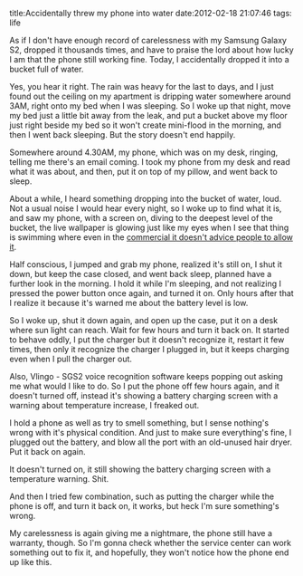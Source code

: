 title:Accidentally threw my phone into water
date:2012-02-18 21:07:46
tags: life

As if I don't have enough record of carelessness with my Samsung Galaxy S2, dropped it thousands times, and have to praise the lord about how lucky I am that the phone still working fine. Today, I accidentally dropped it into a bucket full of water.

Yes, you hear it right. The rain was heavy for the last to days, and I just found out the ceiling on my apartment is dripping water somewhere around 3AM, right onto my bed when I was sleeping. So I woke up that night, move my bed just a little bit away from the leak, and put a bucket above my floor just right beside my bed so it won't create mini-flood in the morning, and then I went back sleeping. But the story doesn't end happily.

Somewhere around 4.30AM, my phone, which was on my desk, ringing, telling me there's an email coming. I took my phone from my desk and read what it was about, and then, put it on top of my pillow, and went back to sleep.

About a while, I heard something dropping into the bucket of water, loud. Not a usual noise I would hear every night, so I woke up to find what it is, and saw my phone, with a screen on, diving to the deepest level of the bucket, the live wallpaper is glowing just like my eyes when I see that thing is swimming where even in the <a href="http://www.youtube.com/watch?v=KwgDN1Jss44">commercial it doesn't advice people to allow it</a>. 

Half conscious, I jumped and grab my phone, realized it's still on, I shut it down, but keep the case closed, and went back sleep, planned have a further look in the morning. I hold it while I'm sleeping, and not realizing I pressed the power button once again, and turned it on. Only hours after that I realize it because it's warned me about the battery level is low.

So I woke up, shut it down again, and open up the case, put it on a desk where sun light can reach.  Wait for few hours and turn it back on. It started to behave oddly, I put the charger but it doesn't recognize it, restart it few times, then only it recognize the charger I plugged in, but it keeps charging even when I pull the charger out.

Also, Vlingo - SGS2 voice recognition software keeps popping out asking me what would I like to do. So I put the phone off few hours again, and it doesn't turned off, instead it's showing a battery charging screen with a warning about temperature increase, I freaked out.

I hold a phone as well as try to smell something, but I sense nothing's wrong with it's physical condition. And just to make sure everything's fine, I plugged out the battery, and blow all the port with an old-unused hair dryer. Put it back on again.

It doesn't turned on, it still showing the battery charging screen with a temperature warning. Shit.

And then I tried few combination, such as putting the charger while the phone is off, and turn it back on, it works, but heck I'm sure something's wrong.

My carelessness is again giving me a nightmare, the phone still have a warranty, though. So I'm gonna check whether the service center can work something out to fix it, and hopefully, they won't notice how the phone end up like this. 